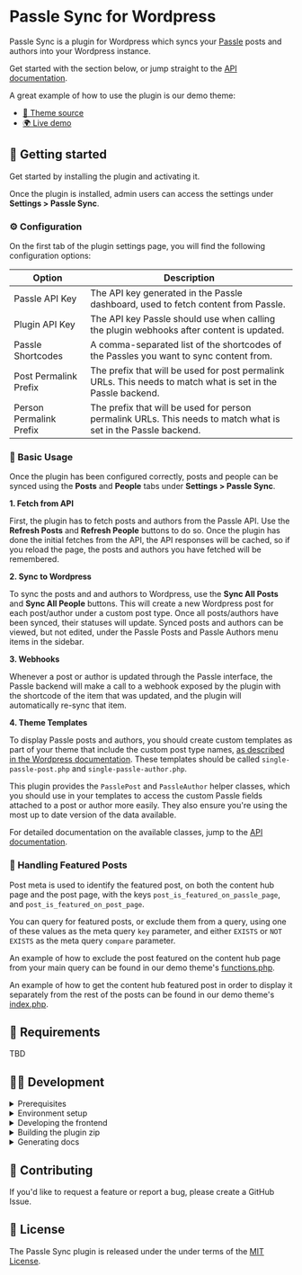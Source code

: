 # Passle Sync for Wordpress

Passle Sync is a plugin for Wordpress which syncs your [Passle](https://home.passle.net/) posts and authors into your Wordpress instance.

Get started with the section below, or jump straight to the [API documentation](./docs/index.md).

A great example of how to use the plugin is our demo theme:

- [📂 Theme source](https://github.com/passle/passle-sync-wordpress-demo-theme)
- [🌍 Live demo](http://mercierandvelezviewpoints.com/)

## 🚀 Getting started

Get started by installing the plugin and activating it.

Once the plugin is installed, admin users can access the settings under **Settings > Passle Sync**.

### ⚙️ Configuration

On the first tab of the plugin settings page, you will find the following configuration options:

| Option                  | Description                                                                                                    |
| ----------------------- | -------------------------------------------------------------------------------------------------------------- |
| Passle API Key          | The API key generated in the Passle dashboard, used to fetch content from Passle.                              |
| Plugin API Key          | The API key Passle should use when calling the plugin webhooks after content is updated.                       |
| Passle Shortcodes       | A comma-separated list of the shortcodes of the Passles you want to sync content from.                         |
| Post Permalink Prefix   | The prefix that will be used for post permalink URLs. This needs to match what is set in the Passle backend.   |
| Person Permalink Prefix | The prefix that will be used for person permalink URLs. This needs to match what is set in the Passle backend. |

### 📙 Basic Usage

Once the plugin has been configured correctly, posts and people can be synced using the **Posts** and **People** tabs under **Settings > Passle Sync**.

**1. Fetch from API**

First, the plugin has to fetch posts and authors from the Passle API. Use the **Refresh Posts** and **Refresh People** buttons to do so. Once the plugin has done the initial fetches from the API, the API responses will be cached, so if you reload the page, the posts and authors you have fetched will be remembered.

**2. Sync to Wordpress**

To sync the posts and and authors to Wordpress, use the **Sync All Posts** and **Sync All People** buttons. This will create a new Wordpress post for each post/author under a custom post type. Once all posts/authors have been synced, their statuses will update. Synced posts and authors can be viewed, but not edited, under the Passle Posts and Passle Authors menu items in the sidebar.

**3. Webhooks**

Whenever a post or author is updated through the Passle interface, the Passle backend will make a call to a webhook exposed by the plugin with the shortcode of the item that was updated, and the plugin will automatically re-sync that item.

**4. Theme Templates**

To display Passle posts and authors, you should create custom templates as part of your theme that include the custom post type names, [as described in the Wordpress documentation](https://developer.wordpress.org/themes/template-files-section/custom-post-type-template-files/). These templates should be called `single-passle-post.php` and `single-passle-author.php`.

This plugin provides the `PasslePost` and `PassleAuthor` helper classes, which you should use in your templates to access the custom Passle fields attached to a post or author more easily. They also ensure you're using the most up to date version of the data available.

For detailed documentation on the available classes, jump to the [API documentation](./docs/index.md).

### 📰 Handling Featured Posts

Post meta is used to identify the featured post, on both the content hub page and the post page, with the keys `post_is_featured_on_passle_page`, and `post_is_featured_on_post_page`.

You can query for featured posts, or exclude them from a query, using one of these values as the meta query `key` parameter, and either `EXISTS` or `NOT EXISTS` as the meta query `compare` parameter.

An example of how to exclude the post featured on the content hub page from your main query can be found in our demo theme's [functions.php](https://github.com/passle/passle-sync-wordpress-demo-theme/blob/master/functions.php#L124).

An example of how to get the content hub featured post in order to display it separately from the rest of the posts can be found in our demo theme's [index.php](https://github.com/passle/passle-sync-wordpress-demo-theme/blob/master/index.php#L9).

## 🔧 Requirements

TBD

## 👨‍💻 Development

<details>
<summary>Prerequisites</summary>

- [NPM](https://www.npmjs.com/)
- [Composer](https://getcomposer.org/)
- Development environment running a Wordpress instance

To build documentation, you will need to ensure `extension=fileinfo` is enabled in your `php.ini`. This extension is disabled by default on Windows.

</details>

<details>
<summary>Environment setup</summary>

To develop this plugin, first clone the repository:

```
git clone https://github.com/passle/passle-sync-wordpress
```

Next, install all dependencies and build the frontend with the following commands:

```
npm install
npm run init
```

</details>

<details>
<summary>Developing the frontend</summary>

To develop the frontend, use the `watch` script available in [frontend/package.json](./frontend/package.json).

</details>

<details>
<summary>Building the plugin zip</summary>

To build the plugin zip file, use the `build:staging` and `build:production` scripts available in [package.json](./package.json). This will install all dependencies (excluding Composer dev dependencies), build the frontend, and create a zip containing all necessary output files.

</details>

<details>
<summary>Generating docs</summary>

Documentation is automatically generated with [phpDocumentor](https://github.com/phpDocumentor/phpDocumentor) and [phpDocumentor-markdown](https://github.com/Saggre/phpDocumentor-markdown). To generate documentation, run the `docs` script available in [package.json](./package.json).

</details>

## 💬 Contributing

If you'd like to request a feature or report a bug, please create a GitHub Issue.

## 📜 License

The Passle Sync plugin is released under the under terms of the [MIT License](./LICENSE).

